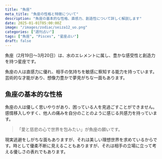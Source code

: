 ```yaml
---
title: "魚座"
meta_title: "魚座の性格と特徴について"
description: "魚座の基本的な性格、直感力、創造性について詳しく解説します"
date: 2025-01-01T05:00:00Z
image: "/images/zodiac/seiza12_uo.png"
categories: ["週刊占い"]
tags: ["魚座", "Pisces", "星座占い"]
draft: false
---
```


魚座（2月19日〜3月20日）は、水のエレメントに属し、豊かな感受性と創造力を持つ星座です。

魚座の人は直感力に優れ、相手の気持ちを敏感に察知する能力を持っています。芸術的な才能があり、想像力豊かで夢見がちな一面もあります。

## 魚座の基本的な性格

魚座の人は優しく思いやりがあり、困っている人を見過ごすことができません。感情移入しやすく、他人の痛みを自分のことのように感じる共感力を持っています。

> 「愛と慈悲の心で世界を包みたい」が魚座の願いです。

現実逃避をしがちな面もありますが、それは美しい理想世界を求めているからです。時として優柔不断に見えることもありますが、それは相手の立場に立って考える優しさの表れでもあります。 